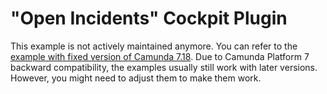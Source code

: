 "Open Incidents" Cockpit Plugin
===============================

This example is not actively maintained anymore. You can refer to the [example with fixed version of Camunda 7.18](https://github.com/camunda/camunda-bpm-examples/blob/7.18/cockpit/cockpit-open-incidents).
Due to Camunda Platform 7 backward compatibility, the examples usually still work with later versions. However, you
might need to adjust them to make them work.